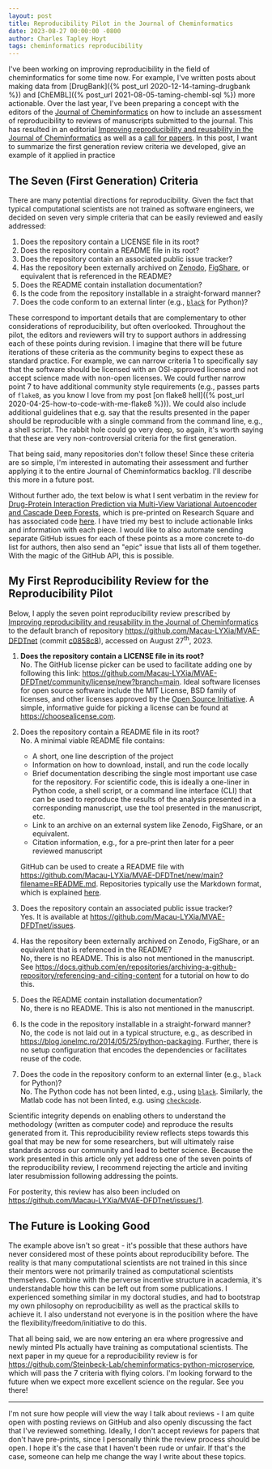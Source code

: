 ```yaml
---
layout: post
title: Reproducibility Pilot in the Journal of Cheminformatics
date: 2023-08-27 00:00:00 -0800
author: Charles Tapley Hoyt
tags: cheminformatics reproducibility
---
```


I've been working on improving reproducibility in the field of cheminformatics for some time now.
For example, I've written posts about making data from
[DrugBank]({% post_url 2020-12-14-taming-drugbank %}) and
[ChEMBL]({% post_url 2021-08-05-taming-chembl-sql %}) more actionable. Over the last year, I've been preparing a concept
with the editors of the [Journal of Cheminformatics](https://jcheminf.biomedcentral.com) on how to
include an assessment of reproducibility to reviews of manuscripts submitted to the journal. This
has resulted in an
editorial [Improving reproducibility and reusability in the Journal of Cheminformatics](https://doi.org/10.1186/s13321-023-00730-y)
as well as a [call for papers](https://www.biomedcentral.com/collections/irrijc). In this post, I want to
summarize the first generation review criteria we developed, give an example of it applied in practice

## The Seven (First Generation) Criteria

There are many potential directions for reproducibility. Given the fact that typical computational scientists
are not trained as software engineers, we decided on seven very simple criteria that can be easily reviewed
and easily addressed:

1. Does the repository contain a LICENSE file in its root?
2. Does the repository contain a README file in its root?
3. Does the repository contain an associated public issue tracker?
4. Has the repository been externally archived on [Zenodo](https://zenodo.org/), [FigShare](https://figshare.com/), or
   equivalent that is referenced in the README?
5. Does the README contain installation documentation?
6. Is the code from the repository installable in a straight-forward manner?
7. Does the code conform to an external linter (e.g., [`black`](https://github.com/psf/black) for Python)?

These correspond to important details that are complementary to other considerations of reproducibility, but often
overlooked. Throughout the pilot, the editors and reviewers will try to support authors in addressing each of these
points during revision. I imagine that there will be future iterations of these criteria as the community begins
to expect these as standard practice. For example, we can narrow criteria 1 to specifically say that the software
should be licensed with an OSI-approved license and not accept science made with non-open licenses. We could
further narrow point 7 to have additional community style requirements (e.g., passes parts of `flake8`, as you know I
love from my post [on flake8 hell]({% post_url 2020-04-25-how-to-code-with-me-flake8 %})). We could also include
additional guidelines that e.g. say that the results presented in the paper should be reproducible with a single
command from the command line, e.g., a shell script. The rabbit hole could go very deep, so again, it's worth
saying that these are very non-controversial criteria for the first generation.

That being said, many repositories don't follow these! Since these criteria are so simple, I'm interested in automating
their assessment and further applying it to the entire Journal of Cheminformatics backlog. I'll describe this more in
a future post.

Without further ado, the text below is what I sent verbatim in the review
for [Drug-Protein Interaction Prediction via Multi-View Variational Autoencoder and Cascade Deep Forests](https://doi.org/10.21203/rs.3.rs-3242419/v1),
which is pre-printed on Research Square and has associated code [here](https://github.com/Macau-LYXia/MVAE-DFDTnet). I
have tried my best to include actionable links and information with each piece. I would like to also automate sending
separate GitHub issues for each of these points as a more concrete to-do list for authors, then also send an "epic"
issue that lists all of them together. With the magic of the GitHub API, this is possible.

## My First Reproducibility Review for the Reproducibility Pilot

Below, I apply the seven point reproducibility review prescribed by
[Improving reproducibility and reusability in the Journal of Cheminformatics](https://doi.org/10.1186/s13321-023-00730-y)
to the default branch of repository https://github.com/Macau-LYXia/MVAE-DFDTnet
(commit [c0858c8](https://github.com/Macau-LYXia/MVAE-DFDTnet/commit/c0858c8cdf61d62f945fbd74d0d60f2531394287)),
accessed on August 27<sup>th</sup>, 2023.

1. **Does the repository contain a LICENSE file in its root?**<br/>
   No. The GitHub license picker can be used to facilitate adding one by following this
   link: https://github.com/Macau-LYXia/MVAE-DFDTnet/community/license/new?branch=main. Ideal software licenses for open
   source software include the MIT License, BSD family of licenses, and other licenses approved by
   the [Open Source Initiative](https://opensource.org/licenses). A simple, informative guide for picking a license can
   be found at https://choosealicense.com.
2. Does the repository contain a README file in its root?<br/>
   No. A minimal viable README file contains:
    - A short, one line description of the project
    - Information on how to download, install, and run the code locally
    - Brief documentation describing the single most important use case for the repository. For scientific code, this is
      ideally a one-liner in Python code, a shell script, or a command line interface (CLI) that can be used to
      reproduce the results of the analysis presented in a corresponding manuscript, use the tool presented in the
      manuscript, etc.
    - Link to an archive on an external system like Zenodo, FigShare, or an equivalent.
    - Citation information, e.g., for a pre-print then later for a peer reviewed manuscript

   GitHub can be used to create a README file
   with https://github.com/Macau-LYXia/MVAE-DFDTnet/new/main?filename=README.md. Repositories typically use the
   Markdown format, which is
   explained [here](https://docs.github.com/en/get-started/writing-on-github/getting-started-with-writing-and-formatting-on-github/basic-writing-and-formatting-syntax).
3. Does the repository contain an associated public issue tracker?<br/>
   Yes. It is available at https://github.com/Macau-LYXia/MVAE-DFDTnet/issues.
4. Has the repository been externally archived on Zenodo, FigShare, or an equivalent that is referenced in the
   README?<br/>
   No, there is no README. This is also not mentioned in the manuscript.
   See https://docs.github.com/en/repositories/archiving-a-github-repository/referencing-and-citing-content for a
   tutorial on how to do this.
5. Does the README contain installation documentation?<br/>
   No, there is no README. This is also not mentioned in the manuscript.
6. Is the code in the repository installable in a straight-forward manner?<br/>
   No, the code is not laid out in a typical structure, e.g., as described
   in https://blog.ionelmc.ro/2014/05/25/python-packaging. Further, there is no setup configuration that encodes the
   dependencies or facilitates reuse of the code.
7. Does the code in the repository conform to an external linter (e.g., `black` for Python)?<br/>
   No. The Python code has not been linted, e.g., using [`black`](https://github.com/psf/black). Similarly, the Matlab
   code has not been linted, e.g. using [`checkcode`](https://de.mathworks.com/help/matlab/ref/checkcode.html).

Scientific integrity depends on enabling others to understand the methodology (written as computer code) and reproduce
the results generated from it. This reproducibility review reflects steps towards this goal that may be new for some
researchers, but will ultimately raise standards across our community and lead to better science. Because the work
presented in this article only yet address one of the seven points of the reproducibility review, I recommend rejecting
the article and inviting later resubmission following addressing the points.

For posterity, this review has also been included on https://github.com/Macau-LYXia/MVAE-DFDTnet/issues/1.

## The Future is Looking Good

The example above isn't so great - it's possible that these authors have never considered most of these points
about reproducibility before. The reality is that many computational scientists are not trained in this since their
mentors were not primarily trained as computational scientists themselves. Combine with the perverse incentive
structure in academia, it's understandable how this can be left out from some publications. I experienced something similar in my
doctoral studies, and had to bootstrap my own philosophy on reproducibility as well as the practical skills to achieve
it. I also understand not everyone is in the position where the have the flexibility/freedom/initiative to do this.

That all being said, we are now entering an era where progressive and newly minted PIs actually have training as
computational scientists. The next paper in my queue for a reproducibility review is for
https://github.com/Steinbeck-Lab/cheminformatics-python-microservice, which will pass the 7 criteria with flying colors.
I'm looking forward to the future when we expect more excellent science on the regular. See you there!

---
I'm not sure how people will view the way I talk about reviews - I am quite open with posting reviews on GitHub and also
openly discussing the fact that I've reviewed something. Ideally, I don't accept reviews for papers that don't have
pre-prints, since I personally think the review process should be open. I hope it's the case that I haven't been rude
or unfair. If that's the case, someone can help me change the way I write about these topics.